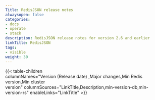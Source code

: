 ```yaml
---
Title: RedisJSON release notes
alwaysopen: false
categories:
- docs
- operate
- stack
description: RedisJSON release notes for version 2.6 and earlier
linkTitle: RedisJSON
tags:
- visible
weight: 30
---
```

{{< table-children columnNames="Version&nbsp;(Release&nbsp;date)&nbsp;,Major&nbsp;changes,Min&nbsp;Redis<br/>version,Min&nbsp;cluster<br/>version" columnSources="LinkTitle,Description,min-version-db,min-version-rs" enableLinks="LinkTitle" >}}

